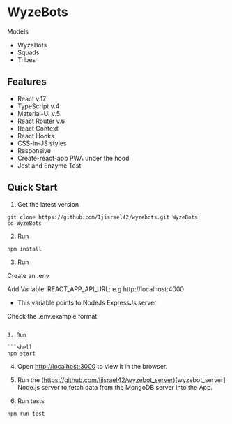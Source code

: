 # WyzeBots

Models
- WyzeBots
- Squads
- Tribes

## Features

- React v.17
- TypeScript v.4
- Material-UI v.5
- React Router v.6
- React Context
- React Hooks
- CSS-in-JS styles
- Responsive
- Create-react-app PWA under the hood
- Jest and Enzyme Test

## Quick Start

1. Get the latest version

```shell
git clone https://github.com/Ijisrael42/wyzebots.git WyzeBots
cd WyzeBots
```

2. Run

```shell
npm install
```

3. Run

Create an .env

Add Variable:
REACT_APP_API_URL: e.g http://localhost:4000
- This variable points to NodeJs ExpressJs server

Check the .env.example format
```

3. Run

```shell
npm start
```

4. Open [http://localhost:3000](http://localhost:3000) to view it in the browser.

5. Run the (https://github.com/Ijisrael42/wyzebot_server)[wyzebot_server] Node.js server to fetch data from the MongoDB server into the App.

6. Run tests

```shell
npm run test
```
